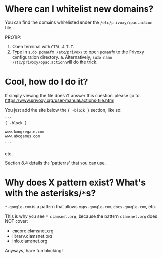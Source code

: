 # Where can I whitelist new domains?

You can find the domains whitelisted under the `/etc/privoxy/opac.action` file.

PROTIP:

1. Open terminal with `CTRL-ALT-T`.
2. Type in `sudo pcmanfm /etc/privoxy` to open `pcmanfm` to the Privoxy configuration directory.
	a. Alternatively, `sudo nano /etc/privoxy/opac.action` will do the trick.

# Cool, how do I do it?

If simply viewing the file doesn't answer this question, please go to https://www.privoxy.org/user-manual/actions-file.html

You just add the site below the ```{ -block }``` section, like so:

	```
	{ -block }
	
	www.kongregate.com
	www.abcgames.com

	```
	
etc.

Section 8.4 details the 'patterns' that you can use.

# Why does X pattern exist? What's with the asterisks/`*`s?

`*.google.com` is a pattern that allows `maps.google.com`, `docs.google.com`, etc.

This is why you see `*.clamsnet.org`, because the pattern `clamsnet.org` does NOT cover:

- encore.clamsnet.org
- library.clamsnet.org
- info.clamsnet.org

Anyways, have fun blocking!